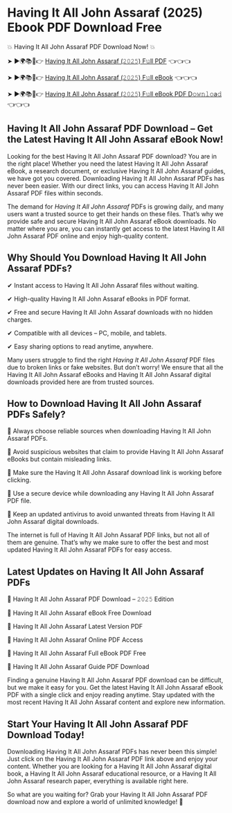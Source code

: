 # Having It All John Assaraf (2025) Ebook PDF Download Free

💥 Having It All John Assaraf PDF Download Now! 💥

➤ ►🌍📚📱👉 [Having It All John Assaraf (𝟸𝟶𝟸𝟻) F𝚞ll PDF](https://getpdf.xyz/having-it-all-john-assaraf) 👈👈👈


➤ ►🌍📚📱👉 [Having It All John Assaraf (𝟸𝟶𝟸𝟻) F𝚞ll eBook](https://getpdf.xyz/having-it-all-john-assaraf) 👈👈👈


➤ ►🌍📚📱👉 [Having It All John Assaraf (𝟸𝟶𝟸𝟻) F𝚞ll eBook PDF D𝚘𝚠𝚗𝚕𝚘a𝚍](https://getpdf.xyz/having-it-all-john-assaraf) 👈👈👈


## Having It All John Assaraf PDF Download – Get the Latest Having It All John Assaraf eBook Now!

Looking for the best Having It All John Assaraf PDF download? You are in the right place! Whether you need the latest Having It All John Assaraf eBook, a research document, or exclusive Having It All John Assaraf guides, we have got you covered. Downloading Having It All John Assaraf PDFs has never been easier. With our direct links, you can access Having It All John Assaraf PDF files within seconds.

The demand for *Having It All John Assaraf* PDFs is growing daily, and many users want a trusted source to get their hands on these files. That’s why we provide safe and secure Having It All John Assaraf eBook downloads. No matter where you are, you can instantly get access to the latest Having It All John Assaraf PDF online and enjoy high-quality content.

## Why Should You Download Having It All John Assaraf PDFs?

✔ Instant access to Having It All John Assaraf files without waiting.

✔ High-quality Having It All John Assaraf eBooks in PDF format.

✔ Free and secure Having It All John Assaraf downloads with no hidden charges.

✔ Compatible with all devices – PC, mobile, and tablets.

✔ Easy sharing options to read anytime, anywhere.

Many users struggle to find the right *Having It All John Assaraf* PDF files due to broken links or fake websites. But don’t worry! We ensure that all the Having It All John Assaraf eBooks and Having It All John Assaraf digital downloads provided here are from trusted sources.

## How to Download Having It All John Assaraf PDFs Safely?

📌 Always choose reliable sources when downloading Having It All John Assaraf PDFs.

📌 Avoid suspicious websites that claim to provide Having It All John Assaraf eBooks but contain misleading links.

📌 Make sure the Having It All John Assaraf download link is working before clicking.

📌 Use a secure device while downloading any Having It All John Assaraf PDF file.

📌 Keep an updated antivirus to avoid unwanted threats from Having It All John Assaraf digital downloads.

The internet is full of Having It All John Assaraf PDF links, but not all of them are genuine. That’s why we make sure to offer the best and most updated Having It All John Assaraf PDFs for easy access.

## Latest Updates on Having It All John Assaraf PDFs

🔹 Having It All John Assaraf PDF Download – 𝟸𝟶𝟸𝟻 Edition

🔹 Having It All John Assaraf eBook Free Download

🔹 Having It All John Assaraf Latest Version PDF

🔹 Having It All John Assaraf Online PDF Access

🔹 Having It All John Assaraf Full eBook PDF Free

🔹 Having It All John Assaraf Guide PDF Download

Finding a genuine Having It All John Assaraf PDF download can be difficult, but we make it easy for you. Get the latest Having It All John Assaraf eBook PDF with a single click and enjoy reading anytime. Stay updated with the most recent Having It All John Assaraf content and explore new information.

## Start Your Having It All John Assaraf PDF Download Today!

Downloading Having It All John Assaraf PDFs has never been this simple! Just click on the Having It All John Assaraf PDF link above and enjoy your content. Whether you are looking for a Having It All John Assaraf digital book, a Having It All John Assaraf educational resource, or a Having It All John Assaraf research paper, everything is available right here.

So what are you waiting for? Grab your Having It All John Assaraf PDF download now and explore a world of unlimited knowledge! 🚀